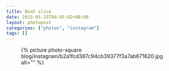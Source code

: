 ```yaml
---
title: Boat slice
date: 2015-05-25T04:45:02+00:00
layout: photopost
categories: ["photos", "instagram"]
tags: []
---
```


<figure class="photo photo--square">
  {% picture photo-square blog/instagram/b2a1fcd387c94cb39377f3a7ab671620.jpg alt="" %}
</figure>


